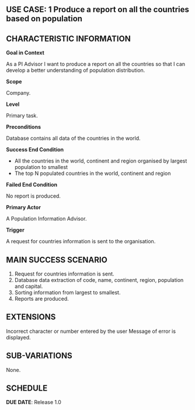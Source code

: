 **USE CASE: 1 Produce a report on all the countries based on population**
------------------------------------------------------------------------------------------------------------------------------------------------------------------------------------------------------------------------------------------------ 

**CHARACTERISTIC INFORMATION**
------------------------------------------------------------------------------------------------------------------------------------------------------------------------------------------------------------------------------------------------

**Goal in Context**

As a PI Advisor I want to produce a report on all the countries so that I can develop a better understanding of population distribution.

**Scope**

Company.

**Level**

Primary task.

**Preconditions**

Database contains all data of the countries in the world.

**Success End Condition**

* All the countries in the world, continent and region organised by largest population to smallest
* The top N populated countries in the world, continent and region

**Failed End Condition**

No report is produced.

**Primary Actor**

A Population Information Advisor.

**Trigger**

A request for countries information is sent to the organisation.

**MAIN SUCCESS SCENARIO**
------------------------------------------------------------------------------------------------------------------------------------------------------------------------------------------------------------------------------------------------ 

1. Request for countries information is sent.
2. Database data extraction of code, name, continent, region, population and capital.
3. Sorting information from largest to smallest.
4. Reports are produced.

**EXTENSIONS**
------------------------------------------------------------------------------------------------------------------------------------------------------------------------------------------------------------------------------------------------

Incorrect character or number entered by the user Message of error is displayed.

**SUB-VARIATIONS**
------------------------------------------------------------------------------------------------------------------------------------------------------------------------------------------------------------------------------------------------

None.

**SCHEDULE**
------------------------------------------------------------------------------------------------------------------------------------------------------------------------------------------------------------------------------------------------

**DUE DATE**: Release 1.0